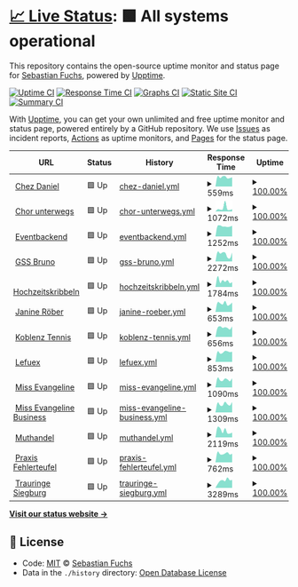 # [📈 Live Status](https://lefuex.github.io/upptime): <!--live status--> **🟩 All systems operational**

This repository contains the open-source uptime monitor and status page for [Sebastian Fuchs](https://lefuex.github.io/upptime), powered by [Upptime](https://github.com/upptime/upptime).

[![Uptime CI](https://github.com/koj-co/upptime/workflows/Uptime%20CI/badge.svg)](https://github.com/koj-co/upptime/actions?query=workflow%3A%22Uptime+CI%22)
[![Response Time CI](https://github.com/koj-co/upptime/workflows/Response%20Time%20CI/badge.svg)](https://github.com/koj-co/upptime/actions?query=workflow%3A%22Response+Time+CI%22)
[![Graphs CI](https://github.com/koj-co/upptime/workflows/Graphs%20CI/badge.svg)](https://github.com/koj-co/upptime/actions?query=workflow%3A%22Graphs+CI%22)
[![Static Site CI](https://github.com/koj-co/upptime/workflows/Static%20Site%20CI/badge.svg)](https://github.com/koj-co/upptime/actions?query=workflow%3A%22Static+Site+CI%22)
[![Summary CI](https://github.com/koj-co/upptime/workflows/Summary%20CI/badge.svg)](https://github.com/koj-co/upptime/actions?query=workflow%3A%22Summary+CI%22)

With [Upptime](https://upptime.js.org), you can get your own unlimited and free uptime monitor and status page, powered entirely by a GitHub repository. We use [Issues](https://github.com/lefuex/upptime/issues) as incident reports, [Actions](https://github.com/lefuex/upptime/actions) as uptime monitors, and [Pages](https://lefuex.github.io/upptime) for the status page.

<!--start: status pages-->
<!-- This summary is generated by Upptime (https://github.com/upptime/upptime) -->
<!-- Do not edit this manually, your changes will be overwritten -->
<!-- prettier-ignore -->
| URL | Status | History | Response Time | Uptime |
| --- | ------ | ------- | ------------- | ------ |
| <img alt="" src="https://favicons.githubusercontent.com/www.chez-daniel.com" height="13"> [Chez Daniel](https://www.chez-daniel.com) | 🟩 Up | [chez-daniel.yml](https://github.com/lefuex/upptime/commits/HEAD/history/chez-daniel.yml) | <details><summary><img alt="Response time graph" src="./graphs/chez-daniel/response-time-week.png" height="20"> 559ms</summary><br><a href="https://status.lefuex.de/history/chez-daniel"><img alt="Response time 560" src="https://img.shields.io/endpoint?url=https%3A%2F%2Fraw.githubusercontent.com%2Flefuex%2Fupptime%2FHEAD%2Fapi%2Fchez-daniel%2Fresponse-time.json"></a><br><a href="https://status.lefuex.de/history/chez-daniel"><img alt="24-hour response time 513" src="https://img.shields.io/endpoint?url=https%3A%2F%2Fraw.githubusercontent.com%2Flefuex%2Fupptime%2FHEAD%2Fapi%2Fchez-daniel%2Fresponse-time-day.json"></a><br><a href="https://status.lefuex.de/history/chez-daniel"><img alt="7-day response time 559" src="https://img.shields.io/endpoint?url=https%3A%2F%2Fraw.githubusercontent.com%2Flefuex%2Fupptime%2FHEAD%2Fapi%2Fchez-daniel%2Fresponse-time-week.json"></a><br><a href="https://status.lefuex.de/history/chez-daniel"><img alt="30-day response time 547" src="https://img.shields.io/endpoint?url=https%3A%2F%2Fraw.githubusercontent.com%2Flefuex%2Fupptime%2FHEAD%2Fapi%2Fchez-daniel%2Fresponse-time-month.json"></a><br><a href="https://status.lefuex.de/history/chez-daniel"><img alt="1-year response time 560" src="https://img.shields.io/endpoint?url=https%3A%2F%2Fraw.githubusercontent.com%2Flefuex%2Fupptime%2FHEAD%2Fapi%2Fchez-daniel%2Fresponse-time-year.json"></a></details> | <details><summary><a href="https://status.lefuex.de/history/chez-daniel">100.00%</a></summary><a href="https://status.lefuex.de/history/chez-daniel"><img alt="All-time uptime 99.99%" src="https://img.shields.io/endpoint?url=https%3A%2F%2Fraw.githubusercontent.com%2Flefuex%2Fupptime%2FHEAD%2Fapi%2Fchez-daniel%2Fuptime.json"></a><br><a href="https://status.lefuex.de/history/chez-daniel"><img alt="24-hour uptime 100.00%" src="https://img.shields.io/endpoint?url=https%3A%2F%2Fraw.githubusercontent.com%2Flefuex%2Fupptime%2FHEAD%2Fapi%2Fchez-daniel%2Fuptime-day.json"></a><br><a href="https://status.lefuex.de/history/chez-daniel"><img alt="7-day uptime 100.00%" src="https://img.shields.io/endpoint?url=https%3A%2F%2Fraw.githubusercontent.com%2Flefuex%2Fupptime%2FHEAD%2Fapi%2Fchez-daniel%2Fuptime-week.json"></a><br><a href="https://status.lefuex.de/history/chez-daniel"><img alt="30-day uptime 100.00%" src="https://img.shields.io/endpoint?url=https%3A%2F%2Fraw.githubusercontent.com%2Flefuex%2Fupptime%2FHEAD%2Fapi%2Fchez-daniel%2Fuptime-month.json"></a><br><a href="https://status.lefuex.de/history/chez-daniel"><img alt="1-year uptime 99.99%" src="https://img.shields.io/endpoint?url=https%3A%2F%2Fraw.githubusercontent.com%2Flefuex%2Fupptime%2FHEAD%2Fapi%2Fchez-daniel%2Fuptime-year.json"></a></details>
| <img alt="" src="https://favicons.githubusercontent.com/www.chor-unterwegs.org" height="13"> [Chor unterwegs](https://www.chor-unterwegs.org) | 🟩 Up | [chor-unterwegs.yml](https://github.com/lefuex/upptime/commits/HEAD/history/chor-unterwegs.yml) | <details><summary><img alt="Response time graph" src="./graphs/chor-unterwegs/response-time-week.png" height="20"> 1072ms</summary><br><a href="https://status.lefuex.de/history/chor-unterwegs"><img alt="Response time 685" src="https://img.shields.io/endpoint?url=https%3A%2F%2Fraw.githubusercontent.com%2Flefuex%2Fupptime%2FHEAD%2Fapi%2Fchor-unterwegs%2Fresponse-time.json"></a><br><a href="https://status.lefuex.de/history/chor-unterwegs"><img alt="24-hour response time 1444" src="https://img.shields.io/endpoint?url=https%3A%2F%2Fraw.githubusercontent.com%2Flefuex%2Fupptime%2FHEAD%2Fapi%2Fchor-unterwegs%2Fresponse-time-day.json"></a><br><a href="https://status.lefuex.de/history/chor-unterwegs"><img alt="7-day response time 1072" src="https://img.shields.io/endpoint?url=https%3A%2F%2Fraw.githubusercontent.com%2Flefuex%2Fupptime%2FHEAD%2Fapi%2Fchor-unterwegs%2Fresponse-time-week.json"></a><br><a href="https://status.lefuex.de/history/chor-unterwegs"><img alt="30-day response time 713" src="https://img.shields.io/endpoint?url=https%3A%2F%2Fraw.githubusercontent.com%2Flefuex%2Fupptime%2FHEAD%2Fapi%2Fchor-unterwegs%2Fresponse-time-month.json"></a><br><a href="https://status.lefuex.de/history/chor-unterwegs"><img alt="1-year response time 685" src="https://img.shields.io/endpoint?url=https%3A%2F%2Fraw.githubusercontent.com%2Flefuex%2Fupptime%2FHEAD%2Fapi%2Fchor-unterwegs%2Fresponse-time-year.json"></a></details> | <details><summary><a href="https://status.lefuex.de/history/chor-unterwegs">100.00%</a></summary><a href="https://status.lefuex.de/history/chor-unterwegs"><img alt="All-time uptime 100.00%" src="https://img.shields.io/endpoint?url=https%3A%2F%2Fraw.githubusercontent.com%2Flefuex%2Fupptime%2FHEAD%2Fapi%2Fchor-unterwegs%2Fuptime.json"></a><br><a href="https://status.lefuex.de/history/chor-unterwegs"><img alt="24-hour uptime 100.00%" src="https://img.shields.io/endpoint?url=https%3A%2F%2Fraw.githubusercontent.com%2Flefuex%2Fupptime%2FHEAD%2Fapi%2Fchor-unterwegs%2Fuptime-day.json"></a><br><a href="https://status.lefuex.de/history/chor-unterwegs"><img alt="7-day uptime 100.00%" src="https://img.shields.io/endpoint?url=https%3A%2F%2Fraw.githubusercontent.com%2Flefuex%2Fupptime%2FHEAD%2Fapi%2Fchor-unterwegs%2Fuptime-week.json"></a><br><a href="https://status.lefuex.de/history/chor-unterwegs"><img alt="30-day uptime 100.00%" src="https://img.shields.io/endpoint?url=https%3A%2F%2Fraw.githubusercontent.com%2Flefuex%2Fupptime%2FHEAD%2Fapi%2Fchor-unterwegs%2Fuptime-month.json"></a><br><a href="https://status.lefuex.de/history/chor-unterwegs"><img alt="1-year uptime 100.00%" src="https://img.shields.io/endpoint?url=https%3A%2F%2Fraw.githubusercontent.com%2Flefuex%2Fupptime%2FHEAD%2Fapi%2Fchor-unterwegs%2Fuptime-year.json"></a></details>
| <img alt="" src="https://favicons.githubusercontent.com/eventbackend.de" height="13"> [Eventbackend](https://eventbackend.de) | 🟩 Up | [eventbackend.yml](https://github.com/lefuex/upptime/commits/HEAD/history/eventbackend.yml) | <details><summary><img alt="Response time graph" src="./graphs/eventbackend/response-time-week.png" height="20"> 1252ms</summary><br><a href="https://status.lefuex.de/history/eventbackend"><img alt="Response time 1243" src="https://img.shields.io/endpoint?url=https%3A%2F%2Fraw.githubusercontent.com%2Flefuex%2Fupptime%2FHEAD%2Fapi%2Feventbackend%2Fresponse-time.json"></a><br><a href="https://status.lefuex.de/history/eventbackend"><img alt="24-hour response time 1212" src="https://img.shields.io/endpoint?url=https%3A%2F%2Fraw.githubusercontent.com%2Flefuex%2Fupptime%2FHEAD%2Fapi%2Feventbackend%2Fresponse-time-day.json"></a><br><a href="https://status.lefuex.de/history/eventbackend"><img alt="7-day response time 1252" src="https://img.shields.io/endpoint?url=https%3A%2F%2Fraw.githubusercontent.com%2Flefuex%2Fupptime%2FHEAD%2Fapi%2Feventbackend%2Fresponse-time-week.json"></a><br><a href="https://status.lefuex.de/history/eventbackend"><img alt="30-day response time 1202" src="https://img.shields.io/endpoint?url=https%3A%2F%2Fraw.githubusercontent.com%2Flefuex%2Fupptime%2FHEAD%2Fapi%2Feventbackend%2Fresponse-time-month.json"></a><br><a href="https://status.lefuex.de/history/eventbackend"><img alt="1-year response time 1243" src="https://img.shields.io/endpoint?url=https%3A%2F%2Fraw.githubusercontent.com%2Flefuex%2Fupptime%2FHEAD%2Fapi%2Feventbackend%2Fresponse-time-year.json"></a></details> | <details><summary><a href="https://status.lefuex.de/history/eventbackend">100.00%</a></summary><a href="https://status.lefuex.de/history/eventbackend"><img alt="All-time uptime 99.99%" src="https://img.shields.io/endpoint?url=https%3A%2F%2Fraw.githubusercontent.com%2Flefuex%2Fupptime%2FHEAD%2Fapi%2Feventbackend%2Fuptime.json"></a><br><a href="https://status.lefuex.de/history/eventbackend"><img alt="24-hour uptime 100.00%" src="https://img.shields.io/endpoint?url=https%3A%2F%2Fraw.githubusercontent.com%2Flefuex%2Fupptime%2FHEAD%2Fapi%2Feventbackend%2Fuptime-day.json"></a><br><a href="https://status.lefuex.de/history/eventbackend"><img alt="7-day uptime 100.00%" src="https://img.shields.io/endpoint?url=https%3A%2F%2Fraw.githubusercontent.com%2Flefuex%2Fupptime%2FHEAD%2Fapi%2Feventbackend%2Fuptime-week.json"></a><br><a href="https://status.lefuex.de/history/eventbackend"><img alt="30-day uptime 100.00%" src="https://img.shields.io/endpoint?url=https%3A%2F%2Fraw.githubusercontent.com%2Flefuex%2Fupptime%2FHEAD%2Fapi%2Feventbackend%2Fuptime-month.json"></a><br><a href="https://status.lefuex.de/history/eventbackend"><img alt="1-year uptime 99.99%" src="https://img.shields.io/endpoint?url=https%3A%2F%2Fraw.githubusercontent.com%2Flefuex%2Fupptime%2FHEAD%2Fapi%2Feventbackend%2Fuptime-year.json"></a></details>
| <img alt="" src="https://favicons.githubusercontent.com/www.gss-bruno.de" height="13"> [GSS Bruno](https://www.gss-bruno.de) | 🟩 Up | [gss-bruno.yml](https://github.com/lefuex/upptime/commits/HEAD/history/gss-bruno.yml) | <details><summary><img alt="Response time graph" src="./graphs/gss-bruno/response-time-week.png" height="20"> 2272ms</summary><br><a href="https://status.lefuex.de/history/gss-bruno"><img alt="Response time 2541" src="https://img.shields.io/endpoint?url=https%3A%2F%2Fraw.githubusercontent.com%2Flefuex%2Fupptime%2FHEAD%2Fapi%2Fgss-bruno%2Fresponse-time.json"></a><br><a href="https://status.lefuex.de/history/gss-bruno"><img alt="24-hour response time 1355" src="https://img.shields.io/endpoint?url=https%3A%2F%2Fraw.githubusercontent.com%2Flefuex%2Fupptime%2FHEAD%2Fapi%2Fgss-bruno%2Fresponse-time-day.json"></a><br><a href="https://status.lefuex.de/history/gss-bruno"><img alt="7-day response time 2272" src="https://img.shields.io/endpoint?url=https%3A%2F%2Fraw.githubusercontent.com%2Flefuex%2Fupptime%2FHEAD%2Fapi%2Fgss-bruno%2Fresponse-time-week.json"></a><br><a href="https://status.lefuex.de/history/gss-bruno"><img alt="30-day response time 2605" src="https://img.shields.io/endpoint?url=https%3A%2F%2Fraw.githubusercontent.com%2Flefuex%2Fupptime%2FHEAD%2Fapi%2Fgss-bruno%2Fresponse-time-month.json"></a><br><a href="https://status.lefuex.de/history/gss-bruno"><img alt="1-year response time 2541" src="https://img.shields.io/endpoint?url=https%3A%2F%2Fraw.githubusercontent.com%2Flefuex%2Fupptime%2FHEAD%2Fapi%2Fgss-bruno%2Fresponse-time-year.json"></a></details> | <details><summary><a href="https://status.lefuex.de/history/gss-bruno">100.00%</a></summary><a href="https://status.lefuex.de/history/gss-bruno"><img alt="All-time uptime 100.00%" src="https://img.shields.io/endpoint?url=https%3A%2F%2Fraw.githubusercontent.com%2Flefuex%2Fupptime%2FHEAD%2Fapi%2Fgss-bruno%2Fuptime.json"></a><br><a href="https://status.lefuex.de/history/gss-bruno"><img alt="24-hour uptime 100.00%" src="https://img.shields.io/endpoint?url=https%3A%2F%2Fraw.githubusercontent.com%2Flefuex%2Fupptime%2FHEAD%2Fapi%2Fgss-bruno%2Fuptime-day.json"></a><br><a href="https://status.lefuex.de/history/gss-bruno"><img alt="7-day uptime 100.00%" src="https://img.shields.io/endpoint?url=https%3A%2F%2Fraw.githubusercontent.com%2Flefuex%2Fupptime%2FHEAD%2Fapi%2Fgss-bruno%2Fuptime-week.json"></a><br><a href="https://status.lefuex.de/history/gss-bruno"><img alt="30-day uptime 100.00%" src="https://img.shields.io/endpoint?url=https%3A%2F%2Fraw.githubusercontent.com%2Flefuex%2Fupptime%2FHEAD%2Fapi%2Fgss-bruno%2Fuptime-month.json"></a><br><a href="https://status.lefuex.de/history/gss-bruno"><img alt="1-year uptime 100.00%" src="https://img.shields.io/endpoint?url=https%3A%2F%2Fraw.githubusercontent.com%2Flefuex%2Fupptime%2FHEAD%2Fapi%2Fgss-bruno%2Fuptime-year.json"></a></details>
| <img alt="" src="https://favicons.githubusercontent.com/www.hochzeitskribbeln.com" height="13"> [Hochzeitskribbeln](https://www.hochzeitskribbeln.com) | 🟩 Up | [hochzeitskribbeln.yml](https://github.com/lefuex/upptime/commits/HEAD/history/hochzeitskribbeln.yml) | <details><summary><img alt="Response time graph" src="./graphs/hochzeitskribbeln/response-time-week.png" height="20"> 1784ms</summary><br><a href="https://status.lefuex.de/history/hochzeitskribbeln"><img alt="Response time 1841" src="https://img.shields.io/endpoint?url=https%3A%2F%2Fraw.githubusercontent.com%2Flefuex%2Fupptime%2FHEAD%2Fapi%2Fhochzeitskribbeln%2Fresponse-time.json"></a><br><a href="https://status.lefuex.de/history/hochzeitskribbeln"><img alt="24-hour response time 1575" src="https://img.shields.io/endpoint?url=https%3A%2F%2Fraw.githubusercontent.com%2Flefuex%2Fupptime%2FHEAD%2Fapi%2Fhochzeitskribbeln%2Fresponse-time-day.json"></a><br><a href="https://status.lefuex.de/history/hochzeitskribbeln"><img alt="7-day response time 1784" src="https://img.shields.io/endpoint?url=https%3A%2F%2Fraw.githubusercontent.com%2Flefuex%2Fupptime%2FHEAD%2Fapi%2Fhochzeitskribbeln%2Fresponse-time-week.json"></a><br><a href="https://status.lefuex.de/history/hochzeitskribbeln"><img alt="30-day response time 1827" src="https://img.shields.io/endpoint?url=https%3A%2F%2Fraw.githubusercontent.com%2Flefuex%2Fupptime%2FHEAD%2Fapi%2Fhochzeitskribbeln%2Fresponse-time-month.json"></a><br><a href="https://status.lefuex.de/history/hochzeitskribbeln"><img alt="1-year response time 1841" src="https://img.shields.io/endpoint?url=https%3A%2F%2Fraw.githubusercontent.com%2Flefuex%2Fupptime%2FHEAD%2Fapi%2Fhochzeitskribbeln%2Fresponse-time-year.json"></a></details> | <details><summary><a href="https://status.lefuex.de/history/hochzeitskribbeln">100.00%</a></summary><a href="https://status.lefuex.de/history/hochzeitskribbeln"><img alt="All-time uptime 100.00%" src="https://img.shields.io/endpoint?url=https%3A%2F%2Fraw.githubusercontent.com%2Flefuex%2Fupptime%2FHEAD%2Fapi%2Fhochzeitskribbeln%2Fuptime.json"></a><br><a href="https://status.lefuex.de/history/hochzeitskribbeln"><img alt="24-hour uptime 100.00%" src="https://img.shields.io/endpoint?url=https%3A%2F%2Fraw.githubusercontent.com%2Flefuex%2Fupptime%2FHEAD%2Fapi%2Fhochzeitskribbeln%2Fuptime-day.json"></a><br><a href="https://status.lefuex.de/history/hochzeitskribbeln"><img alt="7-day uptime 100.00%" src="https://img.shields.io/endpoint?url=https%3A%2F%2Fraw.githubusercontent.com%2Flefuex%2Fupptime%2FHEAD%2Fapi%2Fhochzeitskribbeln%2Fuptime-week.json"></a><br><a href="https://status.lefuex.de/history/hochzeitskribbeln"><img alt="30-day uptime 100.00%" src="https://img.shields.io/endpoint?url=https%3A%2F%2Fraw.githubusercontent.com%2Flefuex%2Fupptime%2FHEAD%2Fapi%2Fhochzeitskribbeln%2Fuptime-month.json"></a><br><a href="https://status.lefuex.de/history/hochzeitskribbeln"><img alt="1-year uptime 100.00%" src="https://img.shields.io/endpoint?url=https%3A%2F%2Fraw.githubusercontent.com%2Flefuex%2Fupptime%2FHEAD%2Fapi%2Fhochzeitskribbeln%2Fuptime-year.json"></a></details>
| <img alt="" src="https://favicons.githubusercontent.com/www.janine-roeber.de" height="13"> [Janine Röber](https://www.janine-roeber.de) | 🟩 Up | [janine-roeber.yml](https://github.com/lefuex/upptime/commits/HEAD/history/janine-roeber.yml) | <details><summary><img alt="Response time graph" src="./graphs/janine-roeber/response-time-week.png" height="20"> 653ms</summary><br><a href="https://status.lefuex.de/history/janine-roeber"><img alt="Response time 615" src="https://img.shields.io/endpoint?url=https%3A%2F%2Fraw.githubusercontent.com%2Flefuex%2Fupptime%2FHEAD%2Fapi%2Fjanine-roeber%2Fresponse-time.json"></a><br><a href="https://status.lefuex.de/history/janine-roeber"><img alt="24-hour response time 596" src="https://img.shields.io/endpoint?url=https%3A%2F%2Fraw.githubusercontent.com%2Flefuex%2Fupptime%2FHEAD%2Fapi%2Fjanine-roeber%2Fresponse-time-day.json"></a><br><a href="https://status.lefuex.de/history/janine-roeber"><img alt="7-day response time 653" src="https://img.shields.io/endpoint?url=https%3A%2F%2Fraw.githubusercontent.com%2Flefuex%2Fupptime%2FHEAD%2Fapi%2Fjanine-roeber%2Fresponse-time-week.json"></a><br><a href="https://status.lefuex.de/history/janine-roeber"><img alt="30-day response time 624" src="https://img.shields.io/endpoint?url=https%3A%2F%2Fraw.githubusercontent.com%2Flefuex%2Fupptime%2FHEAD%2Fapi%2Fjanine-roeber%2Fresponse-time-month.json"></a><br><a href="https://status.lefuex.de/history/janine-roeber"><img alt="1-year response time 615" src="https://img.shields.io/endpoint?url=https%3A%2F%2Fraw.githubusercontent.com%2Flefuex%2Fupptime%2FHEAD%2Fapi%2Fjanine-roeber%2Fresponse-time-year.json"></a></details> | <details><summary><a href="https://status.lefuex.de/history/janine-roeber">100.00%</a></summary><a href="https://status.lefuex.de/history/janine-roeber"><img alt="All-time uptime 99.99%" src="https://img.shields.io/endpoint?url=https%3A%2F%2Fraw.githubusercontent.com%2Flefuex%2Fupptime%2FHEAD%2Fapi%2Fjanine-roeber%2Fuptime.json"></a><br><a href="https://status.lefuex.de/history/janine-roeber"><img alt="24-hour uptime 100.00%" src="https://img.shields.io/endpoint?url=https%3A%2F%2Fraw.githubusercontent.com%2Flefuex%2Fupptime%2FHEAD%2Fapi%2Fjanine-roeber%2Fuptime-day.json"></a><br><a href="https://status.lefuex.de/history/janine-roeber"><img alt="7-day uptime 100.00%" src="https://img.shields.io/endpoint?url=https%3A%2F%2Fraw.githubusercontent.com%2Flefuex%2Fupptime%2FHEAD%2Fapi%2Fjanine-roeber%2Fuptime-week.json"></a><br><a href="https://status.lefuex.de/history/janine-roeber"><img alt="30-day uptime 100.00%" src="https://img.shields.io/endpoint?url=https%3A%2F%2Fraw.githubusercontent.com%2Flefuex%2Fupptime%2FHEAD%2Fapi%2Fjanine-roeber%2Fuptime-month.json"></a><br><a href="https://status.lefuex.de/history/janine-roeber"><img alt="1-year uptime 99.99%" src="https://img.shields.io/endpoint?url=https%3A%2F%2Fraw.githubusercontent.com%2Flefuex%2Fupptime%2FHEAD%2Fapi%2Fjanine-roeber%2Fuptime-year.json"></a></details>
| <img alt="" src="https://favicons.githubusercontent.com/www.koblenz-tennis.de" height="13"> [Koblenz Tennis](https://www.koblenz-tennis.de) | 🟩 Up | [koblenz-tennis.yml](https://github.com/lefuex/upptime/commits/HEAD/history/koblenz-tennis.yml) | <details><summary><img alt="Response time graph" src="./graphs/koblenz-tennis/response-time-week.png" height="20"> 656ms</summary><br><a href="https://status.lefuex.de/history/koblenz-tennis"><img alt="Response time 669" src="https://img.shields.io/endpoint?url=https%3A%2F%2Fraw.githubusercontent.com%2Flefuex%2Fupptime%2FHEAD%2Fapi%2Fkoblenz-tennis%2Fresponse-time.json"></a><br><a href="https://status.lefuex.de/history/koblenz-tennis"><img alt="24-hour response time 603" src="https://img.shields.io/endpoint?url=https%3A%2F%2Fraw.githubusercontent.com%2Flefuex%2Fupptime%2FHEAD%2Fapi%2Fkoblenz-tennis%2Fresponse-time-day.json"></a><br><a href="https://status.lefuex.de/history/koblenz-tennis"><img alt="7-day response time 656" src="https://img.shields.io/endpoint?url=https%3A%2F%2Fraw.githubusercontent.com%2Flefuex%2Fupptime%2FHEAD%2Fapi%2Fkoblenz-tennis%2Fresponse-time-week.json"></a><br><a href="https://status.lefuex.de/history/koblenz-tennis"><img alt="30-day response time 628" src="https://img.shields.io/endpoint?url=https%3A%2F%2Fraw.githubusercontent.com%2Flefuex%2Fupptime%2FHEAD%2Fapi%2Fkoblenz-tennis%2Fresponse-time-month.json"></a><br><a href="https://status.lefuex.de/history/koblenz-tennis"><img alt="1-year response time 669" src="https://img.shields.io/endpoint?url=https%3A%2F%2Fraw.githubusercontent.com%2Flefuex%2Fupptime%2FHEAD%2Fapi%2Fkoblenz-tennis%2Fresponse-time-year.json"></a></details> | <details><summary><a href="https://status.lefuex.de/history/koblenz-tennis">100.00%</a></summary><a href="https://status.lefuex.de/history/koblenz-tennis"><img alt="All-time uptime 100.00%" src="https://img.shields.io/endpoint?url=https%3A%2F%2Fraw.githubusercontent.com%2Flefuex%2Fupptime%2FHEAD%2Fapi%2Fkoblenz-tennis%2Fuptime.json"></a><br><a href="https://status.lefuex.de/history/koblenz-tennis"><img alt="24-hour uptime 100.00%" src="https://img.shields.io/endpoint?url=https%3A%2F%2Fraw.githubusercontent.com%2Flefuex%2Fupptime%2FHEAD%2Fapi%2Fkoblenz-tennis%2Fuptime-day.json"></a><br><a href="https://status.lefuex.de/history/koblenz-tennis"><img alt="7-day uptime 100.00%" src="https://img.shields.io/endpoint?url=https%3A%2F%2Fraw.githubusercontent.com%2Flefuex%2Fupptime%2FHEAD%2Fapi%2Fkoblenz-tennis%2Fuptime-week.json"></a><br><a href="https://status.lefuex.de/history/koblenz-tennis"><img alt="30-day uptime 100.00%" src="https://img.shields.io/endpoint?url=https%3A%2F%2Fraw.githubusercontent.com%2Flefuex%2Fupptime%2FHEAD%2Fapi%2Fkoblenz-tennis%2Fuptime-month.json"></a><br><a href="https://status.lefuex.de/history/koblenz-tennis"><img alt="1-year uptime 100.00%" src="https://img.shields.io/endpoint?url=https%3A%2F%2Fraw.githubusercontent.com%2Flefuex%2Fupptime%2FHEAD%2Fapi%2Fkoblenz-tennis%2Fuptime-year.json"></a></details>
| <img alt="" src="https://favicons.githubusercontent.com/www.lefuex.de" height="13"> [Lefuex](https://www.lefuex.de) | 🟩 Up | [lefuex.yml](https://github.com/lefuex/upptime/commits/HEAD/history/lefuex.yml) | <details><summary><img alt="Response time graph" src="./graphs/lefuex/response-time-week.png" height="20"> 853ms</summary><br><a href="https://status.lefuex.de/history/lefuex"><img alt="Response time 864" src="https://img.shields.io/endpoint?url=https%3A%2F%2Fraw.githubusercontent.com%2Flefuex%2Fupptime%2FHEAD%2Fapi%2Flefuex%2Fresponse-time.json"></a><br><a href="https://status.lefuex.de/history/lefuex"><img alt="24-hour response time 748" src="https://img.shields.io/endpoint?url=https%3A%2F%2Fraw.githubusercontent.com%2Flefuex%2Fupptime%2FHEAD%2Fapi%2Flefuex%2Fresponse-time-day.json"></a><br><a href="https://status.lefuex.de/history/lefuex"><img alt="7-day response time 853" src="https://img.shields.io/endpoint?url=https%3A%2F%2Fraw.githubusercontent.com%2Flefuex%2Fupptime%2FHEAD%2Fapi%2Flefuex%2Fresponse-time-week.json"></a><br><a href="https://status.lefuex.de/history/lefuex"><img alt="30-day response time 823" src="https://img.shields.io/endpoint?url=https%3A%2F%2Fraw.githubusercontent.com%2Flefuex%2Fupptime%2FHEAD%2Fapi%2Flefuex%2Fresponse-time-month.json"></a><br><a href="https://status.lefuex.de/history/lefuex"><img alt="1-year response time 864" src="https://img.shields.io/endpoint?url=https%3A%2F%2Fraw.githubusercontent.com%2Flefuex%2Fupptime%2FHEAD%2Fapi%2Flefuex%2Fresponse-time-year.json"></a></details> | <details><summary><a href="https://status.lefuex.de/history/lefuex">100.00%</a></summary><a href="https://status.lefuex.de/history/lefuex"><img alt="All-time uptime 99.99%" src="https://img.shields.io/endpoint?url=https%3A%2F%2Fraw.githubusercontent.com%2Flefuex%2Fupptime%2FHEAD%2Fapi%2Flefuex%2Fuptime.json"></a><br><a href="https://status.lefuex.de/history/lefuex"><img alt="24-hour uptime 100.00%" src="https://img.shields.io/endpoint?url=https%3A%2F%2Fraw.githubusercontent.com%2Flefuex%2Fupptime%2FHEAD%2Fapi%2Flefuex%2Fuptime-day.json"></a><br><a href="https://status.lefuex.de/history/lefuex"><img alt="7-day uptime 100.00%" src="https://img.shields.io/endpoint?url=https%3A%2F%2Fraw.githubusercontent.com%2Flefuex%2Fupptime%2FHEAD%2Fapi%2Flefuex%2Fuptime-week.json"></a><br><a href="https://status.lefuex.de/history/lefuex"><img alt="30-day uptime 100.00%" src="https://img.shields.io/endpoint?url=https%3A%2F%2Fraw.githubusercontent.com%2Flefuex%2Fupptime%2FHEAD%2Fapi%2Flefuex%2Fuptime-month.json"></a><br><a href="https://status.lefuex.de/history/lefuex"><img alt="1-year uptime 99.99%" src="https://img.shields.io/endpoint?url=https%3A%2F%2Fraw.githubusercontent.com%2Flefuex%2Fupptime%2FHEAD%2Fapi%2Flefuex%2Fuptime-year.json"></a></details>
| <img alt="" src="https://favicons.githubusercontent.com/www.miss-evangeline.de" height="13"> [Miss Evangeline](https://www.miss-evangeline.de) | 🟩 Up | [miss-evangeline.yml](https://github.com/lefuex/upptime/commits/HEAD/history/miss-evangeline.yml) | <details><summary><img alt="Response time graph" src="./graphs/miss-evangeline/response-time-week.png" height="20"> 1090ms</summary><br><a href="https://status.lefuex.de/history/miss-evangeline"><img alt="Response time 2658" src="https://img.shields.io/endpoint?url=https%3A%2F%2Fraw.githubusercontent.com%2Flefuex%2Fupptime%2FHEAD%2Fapi%2Fmiss-evangeline%2Fresponse-time.json"></a><br><a href="https://status.lefuex.de/history/miss-evangeline"><img alt="24-hour response time 1189" src="https://img.shields.io/endpoint?url=https%3A%2F%2Fraw.githubusercontent.com%2Flefuex%2Fupptime%2FHEAD%2Fapi%2Fmiss-evangeline%2Fresponse-time-day.json"></a><br><a href="https://status.lefuex.de/history/miss-evangeline"><img alt="7-day response time 1090" src="https://img.shields.io/endpoint?url=https%3A%2F%2Fraw.githubusercontent.com%2Flefuex%2Fupptime%2FHEAD%2Fapi%2Fmiss-evangeline%2Fresponse-time-week.json"></a><br><a href="https://status.lefuex.de/history/miss-evangeline"><img alt="30-day response time 2202" src="https://img.shields.io/endpoint?url=https%3A%2F%2Fraw.githubusercontent.com%2Flefuex%2Fupptime%2FHEAD%2Fapi%2Fmiss-evangeline%2Fresponse-time-month.json"></a><br><a href="https://status.lefuex.de/history/miss-evangeline"><img alt="1-year response time 2658" src="https://img.shields.io/endpoint?url=https%3A%2F%2Fraw.githubusercontent.com%2Flefuex%2Fupptime%2FHEAD%2Fapi%2Fmiss-evangeline%2Fresponse-time-year.json"></a></details> | <details><summary><a href="https://status.lefuex.de/history/miss-evangeline">100.00%</a></summary><a href="https://status.lefuex.de/history/miss-evangeline"><img alt="All-time uptime 99.95%" src="https://img.shields.io/endpoint?url=https%3A%2F%2Fraw.githubusercontent.com%2Flefuex%2Fupptime%2FHEAD%2Fapi%2Fmiss-evangeline%2Fuptime.json"></a><br><a href="https://status.lefuex.de/history/miss-evangeline"><img alt="24-hour uptime 100.00%" src="https://img.shields.io/endpoint?url=https%3A%2F%2Fraw.githubusercontent.com%2Flefuex%2Fupptime%2FHEAD%2Fapi%2Fmiss-evangeline%2Fuptime-day.json"></a><br><a href="https://status.lefuex.de/history/miss-evangeline"><img alt="7-day uptime 100.00%" src="https://img.shields.io/endpoint?url=https%3A%2F%2Fraw.githubusercontent.com%2Flefuex%2Fupptime%2FHEAD%2Fapi%2Fmiss-evangeline%2Fuptime-week.json"></a><br><a href="https://status.lefuex.de/history/miss-evangeline"><img alt="30-day uptime 99.82%" src="https://img.shields.io/endpoint?url=https%3A%2F%2Fraw.githubusercontent.com%2Flefuex%2Fupptime%2FHEAD%2Fapi%2Fmiss-evangeline%2Fuptime-month.json"></a><br><a href="https://status.lefuex.de/history/miss-evangeline"><img alt="1-year uptime 99.95%" src="https://img.shields.io/endpoint?url=https%3A%2F%2Fraw.githubusercontent.com%2Flefuex%2Fupptime%2FHEAD%2Fapi%2Fmiss-evangeline%2Fuptime-year.json"></a></details>
| <img alt="" src="https://favicons.githubusercontent.com/business.miss-evangeline.de" height="13"> [Miss Evangeline Business](https://business.miss-evangeline.de) | 🟩 Up | [miss-evangeline-business.yml](https://github.com/lefuex/upptime/commits/HEAD/history/miss-evangeline-business.yml) | <details><summary><img alt="Response time graph" src="./graphs/miss-evangeline-business/response-time-week.png" height="20"> 1309ms</summary><br><a href="https://status.lefuex.de/history/miss-evangeline-business"><img alt="Response time 3066" src="https://img.shields.io/endpoint?url=https%3A%2F%2Fraw.githubusercontent.com%2Flefuex%2Fupptime%2FHEAD%2Fapi%2Fmiss-evangeline-business%2Fresponse-time.json"></a><br><a href="https://status.lefuex.de/history/miss-evangeline-business"><img alt="24-hour response time 1287" src="https://img.shields.io/endpoint?url=https%3A%2F%2Fraw.githubusercontent.com%2Flefuex%2Fupptime%2FHEAD%2Fapi%2Fmiss-evangeline-business%2Fresponse-time-day.json"></a><br><a href="https://status.lefuex.de/history/miss-evangeline-business"><img alt="7-day response time 1309" src="https://img.shields.io/endpoint?url=https%3A%2F%2Fraw.githubusercontent.com%2Flefuex%2Fupptime%2FHEAD%2Fapi%2Fmiss-evangeline-business%2Fresponse-time-week.json"></a><br><a href="https://status.lefuex.de/history/miss-evangeline-business"><img alt="30-day response time 2189" src="https://img.shields.io/endpoint?url=https%3A%2F%2Fraw.githubusercontent.com%2Flefuex%2Fupptime%2FHEAD%2Fapi%2Fmiss-evangeline-business%2Fresponse-time-month.json"></a><br><a href="https://status.lefuex.de/history/miss-evangeline-business"><img alt="1-year response time 3066" src="https://img.shields.io/endpoint?url=https%3A%2F%2Fraw.githubusercontent.com%2Flefuex%2Fupptime%2FHEAD%2Fapi%2Fmiss-evangeline-business%2Fresponse-time-year.json"></a></details> | <details><summary><a href="https://status.lefuex.de/history/miss-evangeline-business">100.00%</a></summary><a href="https://status.lefuex.de/history/miss-evangeline-business"><img alt="All-time uptime 99.97%" src="https://img.shields.io/endpoint?url=https%3A%2F%2Fraw.githubusercontent.com%2Flefuex%2Fupptime%2FHEAD%2Fapi%2Fmiss-evangeline-business%2Fuptime.json"></a><br><a href="https://status.lefuex.de/history/miss-evangeline-business"><img alt="24-hour uptime 100.00%" src="https://img.shields.io/endpoint?url=https%3A%2F%2Fraw.githubusercontent.com%2Flefuex%2Fupptime%2FHEAD%2Fapi%2Fmiss-evangeline-business%2Fuptime-day.json"></a><br><a href="https://status.lefuex.de/history/miss-evangeline-business"><img alt="7-day uptime 100.00%" src="https://img.shields.io/endpoint?url=https%3A%2F%2Fraw.githubusercontent.com%2Flefuex%2Fupptime%2FHEAD%2Fapi%2Fmiss-evangeline-business%2Fuptime-week.json"></a><br><a href="https://status.lefuex.de/history/miss-evangeline-business"><img alt="30-day uptime 100.00%" src="https://img.shields.io/endpoint?url=https%3A%2F%2Fraw.githubusercontent.com%2Flefuex%2Fupptime%2FHEAD%2Fapi%2Fmiss-evangeline-business%2Fuptime-month.json"></a><br><a href="https://status.lefuex.de/history/miss-evangeline-business"><img alt="1-year uptime 99.97%" src="https://img.shields.io/endpoint?url=https%3A%2F%2Fraw.githubusercontent.com%2Flefuex%2Fupptime%2FHEAD%2Fapi%2Fmiss-evangeline-business%2Fuptime-year.json"></a></details>
| <img alt="" src="https://favicons.githubusercontent.com/www.muthandel.de" height="13"> [Muthandel](https://www.muthandel.de) | 🟩 Up | [muthandel.yml](https://github.com/lefuex/upptime/commits/HEAD/history/muthandel.yml) | <details><summary><img alt="Response time graph" src="./graphs/muthandel/response-time-week.png" height="20"> 2119ms</summary><br><a href="https://status.lefuex.de/history/muthandel"><img alt="Response time 1681" src="https://img.shields.io/endpoint?url=https%3A%2F%2Fraw.githubusercontent.com%2Flefuex%2Fupptime%2FHEAD%2Fapi%2Fmuthandel%2Fresponse-time.json"></a><br><a href="https://status.lefuex.de/history/muthandel"><img alt="24-hour response time 2597" src="https://img.shields.io/endpoint?url=https%3A%2F%2Fraw.githubusercontent.com%2Flefuex%2Fupptime%2FHEAD%2Fapi%2Fmuthandel%2Fresponse-time-day.json"></a><br><a href="https://status.lefuex.de/history/muthandel"><img alt="7-day response time 2119" src="https://img.shields.io/endpoint?url=https%3A%2F%2Fraw.githubusercontent.com%2Flefuex%2Fupptime%2FHEAD%2Fapi%2Fmuthandel%2Fresponse-time-week.json"></a><br><a href="https://status.lefuex.de/history/muthandel"><img alt="30-day response time 2110" src="https://img.shields.io/endpoint?url=https%3A%2F%2Fraw.githubusercontent.com%2Flefuex%2Fupptime%2FHEAD%2Fapi%2Fmuthandel%2Fresponse-time-month.json"></a><br><a href="https://status.lefuex.de/history/muthandel"><img alt="1-year response time 1681" src="https://img.shields.io/endpoint?url=https%3A%2F%2Fraw.githubusercontent.com%2Flefuex%2Fupptime%2FHEAD%2Fapi%2Fmuthandel%2Fresponse-time-year.json"></a></details> | <details><summary><a href="https://status.lefuex.de/history/muthandel">100.00%</a></summary><a href="https://status.lefuex.de/history/muthandel"><img alt="All-time uptime 100.00%" src="https://img.shields.io/endpoint?url=https%3A%2F%2Fraw.githubusercontent.com%2Flefuex%2Fupptime%2FHEAD%2Fapi%2Fmuthandel%2Fuptime.json"></a><br><a href="https://status.lefuex.de/history/muthandel"><img alt="24-hour uptime 100.00%" src="https://img.shields.io/endpoint?url=https%3A%2F%2Fraw.githubusercontent.com%2Flefuex%2Fupptime%2FHEAD%2Fapi%2Fmuthandel%2Fuptime-day.json"></a><br><a href="https://status.lefuex.de/history/muthandel"><img alt="7-day uptime 100.00%" src="https://img.shields.io/endpoint?url=https%3A%2F%2Fraw.githubusercontent.com%2Flefuex%2Fupptime%2FHEAD%2Fapi%2Fmuthandel%2Fuptime-week.json"></a><br><a href="https://status.lefuex.de/history/muthandel"><img alt="30-day uptime 100.00%" src="https://img.shields.io/endpoint?url=https%3A%2F%2Fraw.githubusercontent.com%2Flefuex%2Fupptime%2FHEAD%2Fapi%2Fmuthandel%2Fuptime-month.json"></a><br><a href="https://status.lefuex.de/history/muthandel"><img alt="1-year uptime 100.00%" src="https://img.shields.io/endpoint?url=https%3A%2F%2Fraw.githubusercontent.com%2Flefuex%2Fupptime%2FHEAD%2Fapi%2Fmuthandel%2Fuptime-year.json"></a></details>
| <img alt="" src="https://favicons.githubusercontent.com/www.praxis-fehlerteufel.de" height="13"> [Praxis Fehlerteufel](https://www.praxis-fehlerteufel.de) | 🟩 Up | [praxis-fehlerteufel.yml](https://github.com/lefuex/upptime/commits/HEAD/history/praxis-fehlerteufel.yml) | <details><summary><img alt="Response time graph" src="./graphs/praxis-fehlerteufel/response-time-week.png" height="20"> 762ms</summary><br><a href="https://status.lefuex.de/history/praxis-fehlerteufel"><img alt="Response time 771" src="https://img.shields.io/endpoint?url=https%3A%2F%2Fraw.githubusercontent.com%2Flefuex%2Fupptime%2FHEAD%2Fapi%2Fpraxis-fehlerteufel%2Fresponse-time.json"></a><br><a href="https://status.lefuex.de/history/praxis-fehlerteufel"><img alt="24-hour response time 792" src="https://img.shields.io/endpoint?url=https%3A%2F%2Fraw.githubusercontent.com%2Flefuex%2Fupptime%2FHEAD%2Fapi%2Fpraxis-fehlerteufel%2Fresponse-time-day.json"></a><br><a href="https://status.lefuex.de/history/praxis-fehlerteufel"><img alt="7-day response time 762" src="https://img.shields.io/endpoint?url=https%3A%2F%2Fraw.githubusercontent.com%2Flefuex%2Fupptime%2FHEAD%2Fapi%2Fpraxis-fehlerteufel%2Fresponse-time-week.json"></a><br><a href="https://status.lefuex.de/history/praxis-fehlerteufel"><img alt="30-day response time 743" src="https://img.shields.io/endpoint?url=https%3A%2F%2Fraw.githubusercontent.com%2Flefuex%2Fupptime%2FHEAD%2Fapi%2Fpraxis-fehlerteufel%2Fresponse-time-month.json"></a><br><a href="https://status.lefuex.de/history/praxis-fehlerteufel"><img alt="1-year response time 771" src="https://img.shields.io/endpoint?url=https%3A%2F%2Fraw.githubusercontent.com%2Flefuex%2Fupptime%2FHEAD%2Fapi%2Fpraxis-fehlerteufel%2Fresponse-time-year.json"></a></details> | <details><summary><a href="https://status.lefuex.de/history/praxis-fehlerteufel">100.00%</a></summary><a href="https://status.lefuex.de/history/praxis-fehlerteufel"><img alt="All-time uptime 100.00%" src="https://img.shields.io/endpoint?url=https%3A%2F%2Fraw.githubusercontent.com%2Flefuex%2Fupptime%2FHEAD%2Fapi%2Fpraxis-fehlerteufel%2Fuptime.json"></a><br><a href="https://status.lefuex.de/history/praxis-fehlerteufel"><img alt="24-hour uptime 100.00%" src="https://img.shields.io/endpoint?url=https%3A%2F%2Fraw.githubusercontent.com%2Flefuex%2Fupptime%2FHEAD%2Fapi%2Fpraxis-fehlerteufel%2Fuptime-day.json"></a><br><a href="https://status.lefuex.de/history/praxis-fehlerteufel"><img alt="7-day uptime 100.00%" src="https://img.shields.io/endpoint?url=https%3A%2F%2Fraw.githubusercontent.com%2Flefuex%2Fupptime%2FHEAD%2Fapi%2Fpraxis-fehlerteufel%2Fuptime-week.json"></a><br><a href="https://status.lefuex.de/history/praxis-fehlerteufel"><img alt="30-day uptime 100.00%" src="https://img.shields.io/endpoint?url=https%3A%2F%2Fraw.githubusercontent.com%2Flefuex%2Fupptime%2FHEAD%2Fapi%2Fpraxis-fehlerteufel%2Fuptime-month.json"></a><br><a href="https://status.lefuex.de/history/praxis-fehlerteufel"><img alt="1-year uptime 100.00%" src="https://img.shields.io/endpoint?url=https%3A%2F%2Fraw.githubusercontent.com%2Flefuex%2Fupptime%2FHEAD%2Fapi%2Fpraxis-fehlerteufel%2Fuptime-year.json"></a></details>
| <img alt="" src="https://favicons.githubusercontent.com/www.trauringesiegburg.de" height="13"> [Trauringe Siegburg](https://www.trauringesiegburg.de) | 🟩 Up | [trauringe-siegburg.yml](https://github.com/lefuex/upptime/commits/HEAD/history/trauringe-siegburg.yml) | <details><summary><img alt="Response time graph" src="./graphs/trauringe-siegburg/response-time-week.png" height="20"> 3289ms</summary><br><a href="https://status.lefuex.de/history/trauringe-siegburg"><img alt="Response time 2131" src="https://img.shields.io/endpoint?url=https%3A%2F%2Fraw.githubusercontent.com%2Flefuex%2Fupptime%2FHEAD%2Fapi%2Ftrauringe-siegburg%2Fresponse-time.json"></a><br><a href="https://status.lefuex.de/history/trauringe-siegburg"><img alt="24-hour response time 4098" src="https://img.shields.io/endpoint?url=https%3A%2F%2Fraw.githubusercontent.com%2Flefuex%2Fupptime%2FHEAD%2Fapi%2Ftrauringe-siegburg%2Fresponse-time-day.json"></a><br><a href="https://status.lefuex.de/history/trauringe-siegburg"><img alt="7-day response time 3289" src="https://img.shields.io/endpoint?url=https%3A%2F%2Fraw.githubusercontent.com%2Flefuex%2Fupptime%2FHEAD%2Fapi%2Ftrauringe-siegburg%2Fresponse-time-week.json"></a><br><a href="https://status.lefuex.de/history/trauringe-siegburg"><img alt="30-day response time 2454" src="https://img.shields.io/endpoint?url=https%3A%2F%2Fraw.githubusercontent.com%2Flefuex%2Fupptime%2FHEAD%2Fapi%2Ftrauringe-siegburg%2Fresponse-time-month.json"></a><br><a href="https://status.lefuex.de/history/trauringe-siegburg"><img alt="1-year response time 2131" src="https://img.shields.io/endpoint?url=https%3A%2F%2Fraw.githubusercontent.com%2Flefuex%2Fupptime%2FHEAD%2Fapi%2Ftrauringe-siegburg%2Fresponse-time-year.json"></a></details> | <details><summary><a href="https://status.lefuex.de/history/trauringe-siegburg">100.00%</a></summary><a href="https://status.lefuex.de/history/trauringe-siegburg"><img alt="All-time uptime 99.93%" src="https://img.shields.io/endpoint?url=https%3A%2F%2Fraw.githubusercontent.com%2Flefuex%2Fupptime%2FHEAD%2Fapi%2Ftrauringe-siegburg%2Fuptime.json"></a><br><a href="https://status.lefuex.de/history/trauringe-siegburg"><img alt="24-hour uptime 100.00%" src="https://img.shields.io/endpoint?url=https%3A%2F%2Fraw.githubusercontent.com%2Flefuex%2Fupptime%2FHEAD%2Fapi%2Ftrauringe-siegburg%2Fuptime-day.json"></a><br><a href="https://status.lefuex.de/history/trauringe-siegburg"><img alt="7-day uptime 100.00%" src="https://img.shields.io/endpoint?url=https%3A%2F%2Fraw.githubusercontent.com%2Flefuex%2Fupptime%2FHEAD%2Fapi%2Ftrauringe-siegburg%2Fuptime-week.json"></a><br><a href="https://status.lefuex.de/history/trauringe-siegburg"><img alt="30-day uptime 100.00%" src="https://img.shields.io/endpoint?url=https%3A%2F%2Fraw.githubusercontent.com%2Flefuex%2Fupptime%2FHEAD%2Fapi%2Ftrauringe-siegburg%2Fuptime-month.json"></a><br><a href="https://status.lefuex.de/history/trauringe-siegburg"><img alt="1-year uptime 99.93%" src="https://img.shields.io/endpoint?url=https%3A%2F%2Fraw.githubusercontent.com%2Flefuex%2Fupptime%2FHEAD%2Fapi%2Ftrauringe-siegburg%2Fuptime-year.json"></a></details>

<!--end: status pages-->

[**Visit our status website →**](https://lefuex.github.io/upptime)

## 📄 License

- Code: [MIT](./LICENSE) © [Sebastian Fuchs](https://lefuex.github.io/upptime)
- Data in the `./history` directory: [Open Database License](https://opendatacommons.org/licenses/odbl/1-0/)
